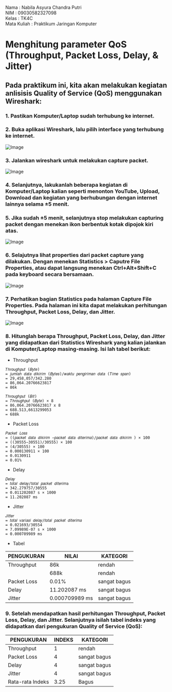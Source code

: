 Nama : Nabila Asyura Chandra Putri <br>
NIM : 09030582327098 <br>
Kelas : TK4C <br>
Mata Kuliah : Praktikum Jaringan Komputer <br>

# Menghitung parameter QoS (Throughput, Packet Loss, Delay, & Jitter)
## Pada praktikum ini, kita akan melakukan kegiatan anlisisis Quality of Service (QoS) menggunakan Wireshark:
### 1. Pastikan Komputer/Laptop sudah terhubung ke internet.

### 2. Buka aplikasi Wireshark, lalu pilih interface yang terhubung ke internet. 
![Image](https://github.com/user-attachments/assets/65f5fe45-507a-42fe-83b4-c0f0911420aa)

### 3. Jalankan wireshark untuk melakukan capture packet.
![Image](https://github.com/user-attachments/assets/6b3c20e3-7738-4f89-b994-3248570a8013)

### 4. Selanjutnya, lakukanlah beberapa kegiatan di Komputer/Laptop kalian seperti menonton YouTube, Upload, Download dan kegiatan yang berhubungan dengan internet lainnya selama ±5 menit.

### 5. Jika sudah ±5 menit, selanjutnya stop melakukan capturing packet dengan menekan ikon berbentuk kotak dipojok kiri atas.
![Image](https://github.com/user-attachments/assets/1d430b29-30e0-46dc-8dc7-575232326918)

### 6. Selajutnya lihat properties dari packet capture yang dilakukan. Dengan menekan Statistics > Caputre File Properties, atau dapat langsung menekan Ctrl+Alt+Shift+C pada keyboard secara bersamaan. 
![Image](https://github.com/user-attachments/assets/0ce40fda-dc12-4cc6-b09d-fda4efebdf0d)

### 7. Perhatikan bagian Statistics pada halaman Capture File Properties. Pada halaman ini kita dapat melakukan perhitungan Throughput, Packet Loss, Delay, dan Jitter.
![Image](https://github.com/user-attachments/assets/8a9b31c5-bd67-4b82-bed2-4224740aa852)

### 8. Hitunglah berapa Throughput, Packet Loss, Delay, dan Jitter yang didapatkan dari Statistics Wireshark yang kalian jalankan di Komputer/Laptop masing-masing. Isi lah tabel berikut:
- Throughput
```
𝑇ℎ𝑟𝑜𝑢𝑔ℎ𝑝𝑢𝑡 (𝐵𝑦𝑡𝑒) 
= 𝑗𝑢𝑚𝑙𝑎ℎ 𝑑𝑎𝑡𝑎 𝑑𝑖𝑘𝑖𝑟𝑖𝑚 (𝐵𝑦𝑡𝑒𝑠)/𝑤𝑎𝑘𝑡𝑢 𝑝𝑒𝑛𝑔𝑖𝑟𝑖𝑚𝑎𝑛 𝑑𝑎𝑡𝑎 (𝑇𝑖𝑚𝑒 𝑠𝑝𝑎𝑛)
= 29,458,057/342.280
= 86,064.20766623817
= 86k
```
```
𝑇ℎ𝑟𝑜𝑢𝑔ℎ𝑝𝑢𝑡 (𝐵𝑖𝑡) 
= 𝑇ℎ𝑟𝑜𝑢𝑔ℎ𝑝𝑢𝑡 (𝐵𝑦𝑡𝑒) × 8
= 86,064.20766623817 x 8
= 688.513,6613299053
= 688k
```
- Packet Loss
```
𝑃𝑎𝑐𝑘𝑒𝑡 𝐿𝑜𝑠𝑠 
= ((𝑝𝑎𝑐𝑘𝑒𝑡 𝑑𝑎𝑡𝑎 𝑑𝑖𝑘𝑖𝑟𝑖𝑚 −𝑝𝑎𝑐𝑘𝑒𝑡 𝑑𝑎𝑡𝑎 𝑑𝑖𝑡𝑒𝑟𝑖𝑚𝑎)/𝑝𝑎𝑐𝑘𝑒𝑡 𝑑𝑎𝑡𝑎 𝑑𝑖𝑘𝑖𝑟𝑖𝑚 ) × 100
= ((30555−30551)/30555) × 100
= (4/30555) × 100
= 0.000130911 × 100
= 0.0130911
= 0.01%
```
- Delay
```
𝐷𝑒𝑙𝑎𝑦 
= 𝑡𝑜𝑡𝑎𝑙 𝑑𝑒𝑙𝑎𝑦/𝑡𝑜𝑡𝑎𝑙 𝑝𝑎𝑐𝑘𝑒𝑡 𝑑𝑖𝑡𝑒𝑟𝑖𝑚a
= 342.279757/30555
= 0.011202087 s × 1000
= 11.202087 ms
```
- Jitter
```
𝐽𝑖𝑡𝑡𝑒𝑟 
= 𝑡𝑜𝑡𝑎𝑙 𝑣𝑎𝑟𝑖𝑎𝑠𝑖 𝑑𝑒𝑙𝑎𝑦/𝑡𝑜𝑡𝑎𝑙 𝑝𝑎𝑐𝑘𝑒𝑡 𝑑𝑖𝑡𝑒𝑟𝑖𝑚𝑎
= 0.021693/30554
= 7.09989E-07 s × 1000
= 0.000709989 ms
```
- Tabel

|  PENGUKURAN  |       NILAI      |   KATEGORI   |
| ------------ | ---------------- | ------------ |
|  Throughput  |        86k       |    rendah    |
|              |       688k       |    rendah    |
|  Packet Loss |       0.01%      | sangat bagus |
|     Delay    |   11.202087 ms   | sangat bagus |
|    Jitter    |  0.000709989 ms  | sangat bagus |

### 9. Setelah mendapatkan hasil perhitungan Throughput, Packet Loss, Delay, dan Jitter. Selanjutnya isilah tabel indeks yang didapatkan dari pengukuran Quality of Service (QoS):

|    PENGUKURAN    |   INDEKS   |   KATEGORI   |
| ---------------- | ---------- | ------------ |
|    Throughput    |      1     |    rendah    |
|    Packet Loss   |      4     | sangat bagus |
|       Delay      |      4     | sangat bagus |
|      Jitter      |      4     | sangat bagus |
| Rata-rata Indeks |    3.25    |    Bagus     |
